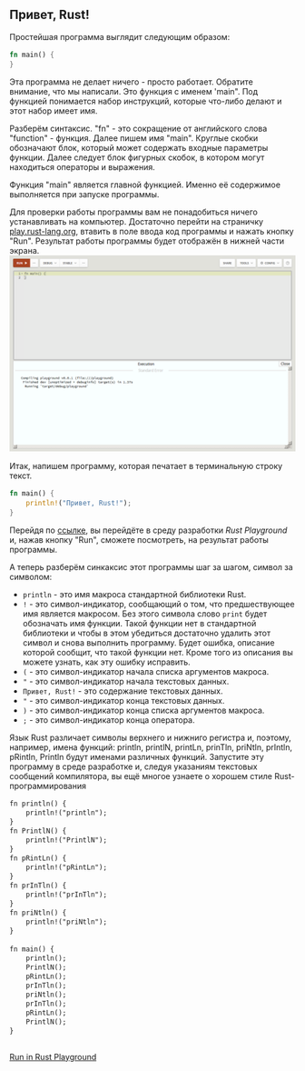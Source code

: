 ## Привет, Rust!

Простейшая программа выглядит следующим образом:
```rust
fn main() {
}
```

Эта программа не делает ничего - просто работает. Обратите внимание, что мы написали.
Это функция с именем 'main". Под функцией понимается набор инструкций, которые
что-либо делают и этот набор имеет имя.

Разберём синтаксис. "fn" - это сокращение от английского слова "function" - функция.
Далее пишем имя "main". Круглые скобки обозначают блок, который может содержать
входные параметры функции. Далее следует блок фигурных скобок, в котором могут
находиться операторы и выражения.

Функция "main" является главной функцией. Именно её содержимое выполняется при
запуске программы.

Для проверки работы программы вам не понадобиться ничего устанавливать на компьютер.
Достаточно перейти на страничку [play.rust-lang.org](https://play.rust-lang.org/),
втавить в поле ввода код программы и нажать кнопку "Run". Результат работы программы
будет отображён в нижней части экрана.
[![play.rust-lang.org](img/play-view.png)](https://play.rust-lang.org/)

Итак, напишем программу, которая печатает в терминальную строку текст.
```rust
fn main() {
    println!("Привет, Rust!");
}

```

Перейдя по [ссылке](https://play.rust-lang.org/?gist=d474c62fd4b9ef2a700b3a104398aeda&version=stable&mode=debug&edition=2015),
вы перейдёте в среду разработки *Rust Playground* и, нажав кнопку "Run",
сможете посмотреть, на результат работы программы.

А теперь разберём синкаксис этот программы шаг за шагом, символ за символом:
- `println` - это имя макроса стандартной библиотеки Rust.
- `!` - это символ-индикатор, сообщающий о том, что предшествующее имя является макросом. Без этого символа слово `print` будет обозначать имя функции. Такой функции нет в стандартной библиотеки и чтобы в этом убедиться достаточно удалить этот символ и снова выполнить программу. Будет ошибка, описание которой сообщит, что такой функции нет. Кроме того из описания вы можете узнать, как эту ошибку исправить.
- `(` - это символ-индикатор начала списка аргументов макроса.
- `"` - это символ-индикатор начала текстовых данных.
- `Привет, Rust!` - это содержание текстовых данных.
- `"` - это символ-индикатор конца текстовых данных.
- `)` - это символ-индикатор конца списка аргументов макроса.
- `;` - это символ-индикатор конца оператора.

Язык Rust различает символы верхнего и нижниго регистра и, поэтому, например,
имена функций: println, printlN, printLn, prinTln, priNtln, prIntln, pRintln, Println
будут именами различных функций. Запустите эту программу в среде разработке и,
следуя указаниям текстовых сообщений компилятора, вы ещё многое узнаете о хорошем
стиле Rust-программирования
```
fn println() {
    println!("println");
}
fn PrintlN() {
    println!("PrintlN");
}
fn pRintLn() {
    println!("pRintLn");
}
fn prInTln() {
    println!("prInTln");
}
fn priNtln() {
    println!("priNtln");
}

fn main() {
    println();
    PrintlN();
    pRintLn();
    prInTln();
    priNtln();
    prInTln();
    pRintLn();
    PrintlN();
}


```
[Run in Rust Playground](https://play.rust-lang.org/?gist=f0739dc8064b09d1358e05171118cea2&version=stable&mode=debug&edition=2015)
